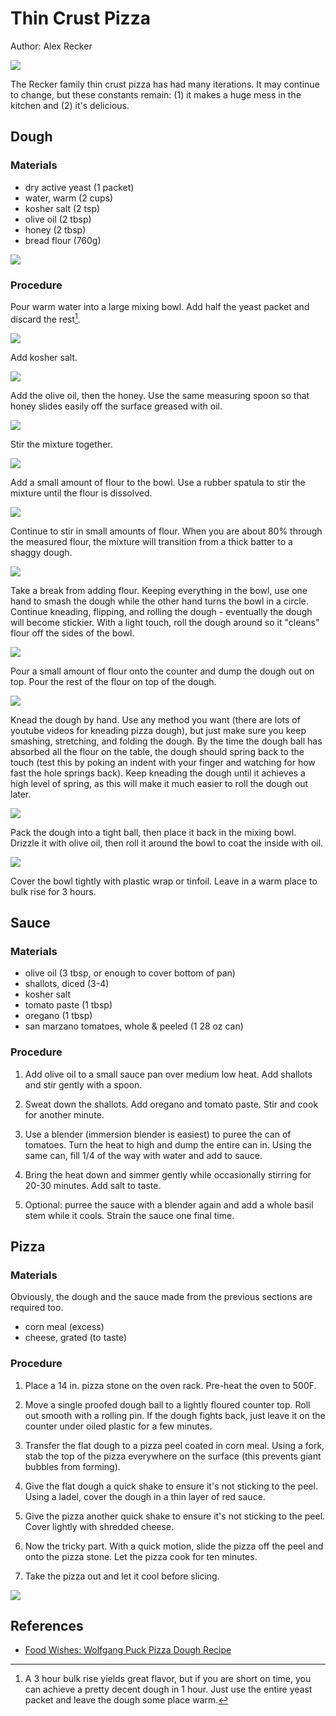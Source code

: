 # Thin Crust Pizza

Author: Alex Recker

![](../images/thin-crust-pizza.jpg)

The Recker family thin crust pizza has had many iterations.  It may continue to change, but these constants remain: (1) it makes a huge mess in the kitchen and (2) it's delicious.

## Dough

### Materials

- dry active yeast (1 packet)
- water, warm (2 cups)
- kosher salt (2 tsp)
- olive oil (2 tbsp)
- honey (2 tbsp)
- bread flour (760g)

![](../images/thin-crust-pizza-dough-materials.jpg)

### Procedure

Pour warm water into a large mixing bowl.  Add half the yeast packet and discard the rest[^1].

![](../images/thin-crust-pizza-dough-1.jpg)

Add kosher salt.

![](../images/thin-crust-pizza-dough-2.jpg)

Add the olive oil, then the honey.  Use the same measuring spoon so that honey slides easily off the surface greased with oil.

![](../images/thin-crust-pizza-dough-3.jpg)

Stir the mixture together.

![](../images/thin-crust-pizza-dough-4.jpg)

Add a small amount of flour to the bowl.  Use a rubber spatula to stir the mixture until the flour is dissolved.

![](../images/thin-crust-pizza-dough-5.jpg)

Continue to stir in small amounts of flour.  When you are about 80% through the measured flour, the mixture will transition from a thick batter to a shaggy dough.

![](../images/thin-crust-pizza-dough-6.jpg)

Take a break from adding flour.  Keeping everything in the bowl, use one hand to smash the dough while the other hand turns the bowl in a circle.  Continue kneading, flipping, and rolling the dough - eventually the dough will become stickier.  With a light touch, roll the dough around so it "cleans" flour off the sides of the bowl.

![](../images/thin-crust-pizza-dough-7.jpg)

Pour a small amount of flour onto the counter and dump the dough out on top.  Pour the rest of the flour on top of the dough.

![](../images/thin-crust-pizza-dough-8.jpg)

Knead the dough by hand.  Use any method you want (there are lots of youtube videos for kneading pizza dough), but just make sure you keep smashing, stretching, and folding the dough.  By the time the dough ball has absorbed all the flour on the table, the dough should spring back to the touch (test this by poking an indent with your finger and watching for how fast the hole springs back).  Keep kneading the dough until it achieves a high level of spring, as this will make it much easier to roll the dough out later.

![](../images/thin-crust-pizza-dough-9.jpg)

Pack the dough into a tight ball, then place it back in the mixing bowl.  Drizzle it with olive oil, then roll it around the bowl to coat the inside with oil.

![](../images/thin-crust-pizza-dough-10.jpg)

Cover the bowl tightly with plastic wrap or tinfoil.  Leave in a warm place to bulk rise for 3 hours.

[^1]: A 3 hour bulk rise yields great flavor, but if you are short on time, you can achieve a pretty decent dough in 1 hour.  Just use the entire yeast packet and leave the dough some place warm.

## Sauce

### Materials

- olive oil (3 tbsp, or enough to cover bottom of pan)
- shallots, diced (3-4)
- kosher salt
- tomato paste (1 tbsp)
- oregano (1 tbsp)
- san marzano tomatoes, whole & peeled (1 28 oz can)

### Procedure

1. Add olive oil to a small sauce pan over medium low heat.  Add shallots and stir gently with a spoon.

2. Sweat down the shallots.  Add oregano and tomato paste.  Stir and cook for another minute.

3. Use a blender (immersion blender is easiest) to puree the can of tomatoes.  Turn the heat to high and dump the entire can in.  Using the same can, fill 1/4 of the way with water and add to sauce.

4. Bring the heat down and simmer gently while occasionally stirring for 20-30 minutes.  Add salt to taste.

5. Optional: purree the sauce with a blender again and add a whole basil stem while it cools.  Strain the sauce one final time.

## Pizza

### Materials

Obviously, the dough and the sauce made from the previous sections are required too.

- corn meal (excess)
- cheese, grated (to taste)

### Procedure

1. Place a 14 in. pizza stone on the oven rack.  Pre-heat the oven to 500F.

2. Move a single proofed dough ball to a lightly floured counter top.  Roll out smooth with a rolling pin.  If the dough fights back, just leave it on the counter under oiled plastic for a few minutes.

3. Transfer the flat dough to a pizza peel coated in corn meal.  Using a fork, stab the top of the pizza everywhere on the surface (this prevents giant bubbles from forming).

4. Give the flat dough a quick shake to ensure it's not sticking to the peel.  Using a ladel, cover the dough in a thin layer of red sauce.

5. Give the pizza another quick shake to ensure it's not sticking to the peel.  Cover lightly with shredded cheese.

6. Now the tricky part.  With a quick motion, slide the pizza off the peel and onto the pizza stone.  Let the pizza cook for ten minutes.

7. Take the pizza out and let it cool before slicing.

![](../images/thin-crust-pizza-miles.jpg)

## References

- [Food Wishes: Wolfgang Puck Pizza Dough Recipe]

[Food Wishes: Wolfgang Puck Pizza Dough Recipe]: https://www.youtube.com/watch?v=lz8HlqYn98Q
